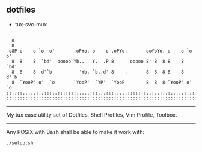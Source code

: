## dotfiles

* tux-svc-mux

```ASCII

  o
  8
 o8P o    o `o  o'       .oPYo. o    o .oPYo.       ooYoYo. o    o `o  o'
  8  8    8  `bd'  ooooo Yb..   Y.  .P 8    ' ooooo 8' 8  8 8    8  `bd'
  8  8    8  d'`b          'Yb. `b..d' 8    .       8  8  8 8    8  d'`b
  8  `YooP' o'  `o       `YooP'  `YP'  `YooP'       8  8  8 `YooP' o'  `o
::..::.....:..:::..:::::::.....:::...:::.....:::::::..:..:..:.....:..:::..
::::::::::::::::::::::::::::::::::::::::::::::::::::::::::::::::::::::::::

```

***

My tux ease utility set of Dotfiles, Shell Profiles, Vim Profile, Toolbox.

***

Any POSIX with Bash shall be able to make it work with:
```
./setup.sh
```


